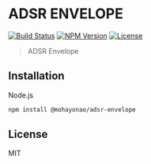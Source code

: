 # ADSR ENVELOPE
[![Build Status](http://img.shields.io/travis/mohayonao/adsr-envelope.svg?style=flat-square)](https://travis-ci.org/mohayonao/adsr-envelope)
[![NPM Version](http://img.shields.io/npm/v/@mohayonao/adsr-envelope.svg?style=flat-square)](https://www.npmjs.org/package/@mohayonao/adsr-envelope)
[![License](http://img.shields.io/badge/license-MIT-brightgreen.svg?style=flat-square)](http://mohayonao.mit-license.org/)

> ADSR Envelope

## Installation

Node.js

```sh
npm install @mohayonao/adsr-envelope
```

## License
MIT
